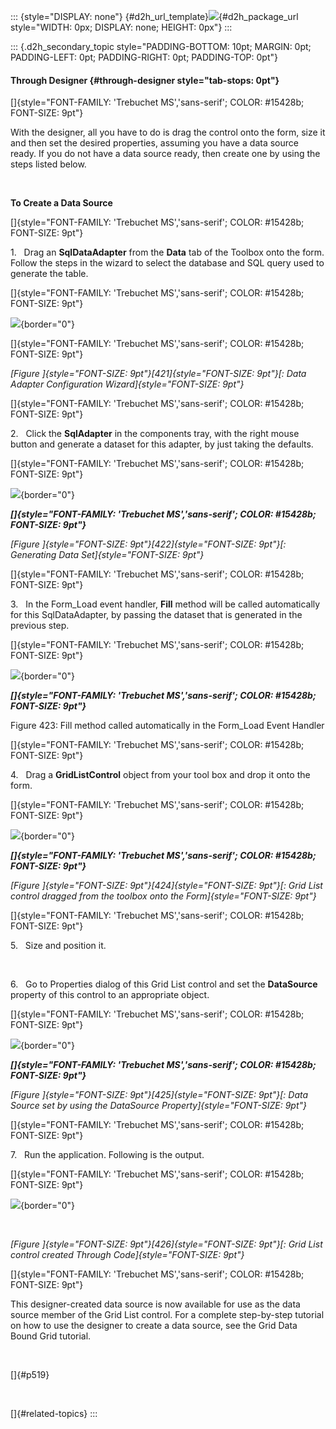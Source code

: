 ::: {style="DISPLAY: none"}
[](ms-xhelp:///?Id=d2h_url_template){#d2h_url_template}![](!package_url!){#d2h_package_url style="WIDTH: 0px; DISPLAY: none; HEIGHT: 0px"}
:::

::: {.d2h_secondary_topic style="PADDING-BOTTOM: 10pt; MARGIN: 0pt; PADDING-LEFT: 0pt; PADDING-RIGHT: 0pt; PADDING-TOP: 0pt"}
#### Through Designer {#through-designer style="tab-stops: 0pt"}

[]{style="FONT-FAMILY: 'Trebuchet MS','sans-serif'; COLOR: #15428b; FONT-SIZE: 9pt"} 

With the designer, all you have to do is drag the control onto the form, size it and then set the desired properties, assuming you have a data source ready. If you do not have a data source ready, then create one by using the steps listed below.

 

**To Create a Data Source**

[]{style="FONT-FAMILY: 'Trebuchet MS','sans-serif'; COLOR: #15428b; FONT-SIZE: 9pt"} 

1.   Drag an **SqlDataAdapter** from the **Data** tab of the Toolbox onto the form. Follow the steps in the wizard to select the database and SQL query used to generate the table.

[]{style="FONT-FAMILY: 'Trebuchet MS','sans-serif'; COLOR: #15428b; FONT-SIZE: 9pt"} 

![](ImagesExt/image91_480.jpg){border="0"}

[]{style="FONT-FAMILY: 'Trebuchet MS','sans-serif'; COLOR: #15428b; FONT-SIZE: 9pt"} 

*[Figure ]{style="FONT-SIZE: 9pt"}[421]{style="FONT-SIZE: 9pt"}[: Data Adapter Configuration Wizard]{style="FONT-SIZE: 9pt"}*

[]{style="FONT-FAMILY: 'Trebuchet MS','sans-serif'; COLOR: #15428b; FONT-SIZE: 9pt"} 

2.   Click the **SqlAdapter** in the components tray, with the right mouse button and generate a dataset for this adapter, by just taking the defaults.

[]{style="FONT-FAMILY: 'Trebuchet MS','sans-serif'; COLOR: #15428b; FONT-SIZE: 9pt"} 

![](ImagesExt/image91_481.jpg){border="0"}

***[]{style="FONT-FAMILY: 'Trebuchet MS','sans-serif'; COLOR: #15428b; FONT-SIZE: 9pt"}*** 

*[Figure ]{style="FONT-SIZE: 9pt"}[422]{style="FONT-SIZE: 9pt"}[: Generating Data Set]{style="FONT-SIZE: 9pt"}*

[]{style="FONT-FAMILY: 'Trebuchet MS','sans-serif'; COLOR: #15428b; FONT-SIZE: 9pt"} 

3.   In the Form_Load event handler, **Fill** method will be called automatically for this SqlDataAdapter, by passing the dataset that is generated in the previous step.

[]{style="FONT-FAMILY: 'Trebuchet MS','sans-serif'; COLOR: #15428b; FONT-SIZE: 9pt"} 

![](ImagesExt/image91_482.jpg){border="0"}

***[]{style="FONT-FAMILY: 'Trebuchet MS','sans-serif'; COLOR: #15428b; FONT-SIZE: 9pt"}*** 

Figure 423: Fill method called automatically in the Form_Load Event Handler

[]{style="FONT-FAMILY: 'Trebuchet MS','sans-serif'; COLOR: #15428b; FONT-SIZE: 9pt"} 

4.   Drag a **GridListControl** object from your tool box and drop it onto the form.

[]{style="FONT-FAMILY: 'Trebuchet MS','sans-serif'; COLOR: #15428b; FONT-SIZE: 9pt"} 

![](ImagesExt/image91_483.jpg){border="0"}

***[]{style="FONT-FAMILY: 'Trebuchet MS','sans-serif'; COLOR: #15428b; FONT-SIZE: 9pt"}*** 

*[Figure ]{style="FONT-SIZE: 9pt"}[424]{style="FONT-SIZE: 9pt"}[: Grid List control dragged from the toolbox onto the Form]{style="FONT-SIZE: 9pt"}*

[]{style="FONT-FAMILY: 'Trebuchet MS','sans-serif'; COLOR: #15428b; FONT-SIZE: 9pt"} 

5.   Size and position it.

 

6.   Go to Properties dialog of this Grid List control and set the **DataSource** property of this control to an appropriate object.

[]{style="FONT-FAMILY: 'Trebuchet MS','sans-serif'; COLOR: #15428b; FONT-SIZE: 9pt"} 

![](ImagesExt/image91_484.jpg){border="0"}

***[]{style="FONT-FAMILY: 'Trebuchet MS','sans-serif'; COLOR: #15428b; FONT-SIZE: 9pt"}*** 

*[Figure ]{style="FONT-SIZE: 9pt"}[425]{style="FONT-SIZE: 9pt"}[: Data Source set by using the DataSource Property]{style="FONT-SIZE: 9pt"}*

[]{style="FONT-FAMILY: 'Trebuchet MS','sans-serif'; COLOR: #15428b; FONT-SIZE: 9pt"} 

7.   Run the application. Following is the output.

[]{style="FONT-FAMILY: 'Trebuchet MS','sans-serif'; COLOR: #15428b; FONT-SIZE: 9pt"} 

![](ImagesExt/image91_485.jpg){border="0"}

 

*[Figure ]{style="FONT-SIZE: 9pt"}[426]{style="FONT-SIZE: 9pt"}[: Grid List control created Through Code]{style="FONT-SIZE: 9pt"}*

[]{style="FONT-FAMILY: 'Trebuchet MS','sans-serif'; COLOR: #15428b; FONT-SIZE: 9pt"} 

This designer-created data source is now available for use as the data source member of the Grid List control. For a complete step-by-step tutorial on how to use the designer to create a data source, see the Grid Data Bound Grid tutorial.

 

[]{#p519} 

 

[]{#related-topics}
:::
